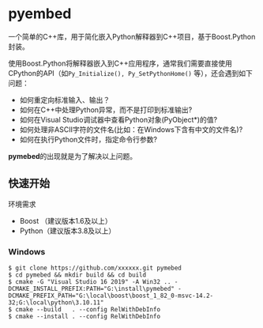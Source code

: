 # pyembed

一个简单的C++库，用于简化嵌入Python解释器到C++项目，基于Boost.Python封装。

使用Boost.Python将解释器嵌入到C++应用程序，通常我们需要直接使用CPython的API（如`Py_Initialize(), Py_SetPythonHome()` 等），还会遇到如下问题：

- 如何重定向标准输入、输出？
- 如何在C++中处理Python异常，而不是打印到标准输出?
- 如何在Visual Studio调试器中查看Python对象(PyObject*)的值?
- 如何处理非ASCII字符的文件名(比如：在Windows下含有中文的文件名)?
- 如何在执行Python文件时，指定命令行参数?

**pymebed**的出现就是为了解决以上问题。


## 快速开始

环境需求

- Boost （建议版本1.6及以上）
- Python（建议版本3.8及以上）

### Windows

```shell
$ git clone https://github.com/xxxxxx.git pymebed
$ cd pymebed && mkdir build && cd build
$ cmake -G "Visual Studio 16 2019" -A Win32 .. -DCMAKE_INSTALL_PREFIX:PATH="G:\install\pymebed" -DCMAKE_PREFIX_PATH="G:\local\boost\boost_1_82_0-msvc-14.2-32;G:\local\python\3.10.11"
$ cmake --build   . --config RelWithDebInfo
$ cmake --install . --config RelWithDebInfo
```